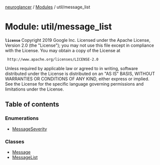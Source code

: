 [neuroglancer](../README.md) / [Modules](../modules.md) / util/message\_list

# Module: util/message\_list

**`license`**
Copyright 2019 Google Inc.
Licensed under the Apache License, Version 2.0 (the "License");
you may not use this file except in compliance with the License.
You may obtain a copy of the License at

     http://www.apache.org/licenses/LICENSE-2.0

Unless required by applicable law or agreed to in writing, software
distributed under the License is distributed on an "AS IS" BASIS,
WITHOUT WARRANTIES OR CONDITIONS OF ANY KIND, either express or implied.
See the License for the specific language governing permissions and
limitations under the License.

## Table of contents

### Enumerations

- [MessageSeverity](../enums/util_message_list.MessageSeverity.md)

### Classes

- [Message](../classes/util_message_list.Message.md)
- [MessageList](../classes/util_message_list.MessageList.md)
